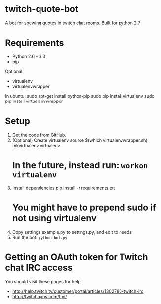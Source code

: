 twitch-quote-bot
================

A bot for spewing quotes in twitch chat rooms. Built for python 2.7

Requirements
============
* Python 2.6 - 3.3
* pip

Optional:
* virtualenv
* virtualenvwrapper

In ubuntu:
    sudo apt-get install python-pip
    sudo pip install virtualenv
    sudo pip install virtualenvwrapper


Setup
=====

 1. Get the code from GitHub.
 1. (Optional) Create virtualenv
    source $(which virtualenvwrapper.sh)
    mkvirtualenv virtualenv
    # In the future, instead run: ```workon virtualenv```
 1. Install dependencies
    pip install -r requirements.txt
    # You might have to prepend sudo if not using virtualenv
 1. Copy settings.example.py to settings.py, and edit to needs
 1. Run the bot: ```python bot.py```


Getting an OAuth token for Twitch chat IRC access
=================================================

You should visit these pages for help:

 * http://help.twitch.tv/customer/portal/articles/1302780-twitch-irc
 * http://twitchapps.com/tmi/
